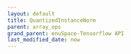 ```yaml
--- 
layout: default 
title: QuantizedInstanceNorm 
parent: array_ops 
grand_parent: enuSpace-Tensorflow API 
last_modified_date: now 
--- 
```


